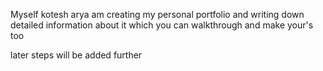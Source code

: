 Myself kotesh arya
am creating my personal portfolio and writing down detailed information about it which you can walkthrough and make your's too
 
 later steps will be added further